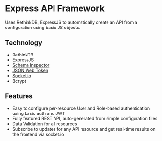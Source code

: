 # Express API Framework

Uses RethinkDB, ExpressJS to automatically create an API from a configuration using basic JS objects.

## Technology

* RethinkDB
* ExpressJS
* [Schema Inspector](https://www.npmjs.com/package/schema-inspector)
* [JSON Web Token](https://www.npmjs.com/package/jsonwebtoken)
* [Socket.io](https://github.com/socketio/socket.io)
* Bcrypt

## Features

* Easy to configure per-resource User and Role-based authentication using basic auth and JWT
* Fully featured REST API, auto-generated from simple configuration files
* Data Validation for all resources
* Subscribe to updates for any API resource and get real-time results on the frontend via socket.io
